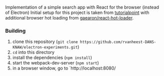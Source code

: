Implementation of a simple search app with React for the browser (instead of Electron)
Initial setup for this project is taken from [tutorialpoint] with additional browser hot loading from [gaearon/react-hot-loader].

[tutorialpoint]: https://www.tutorialspoint.com/reactjs/reactjs_environment_setup.htm
[gaearon/react-hot-loader]: https://github.com/gaearon/react-hot-loader

### Building
1. clone this repository (`git clone https://github.com/rvanheest-DANS-KNAW/electron-experiments.git`)
2. `cd` into this directory
3. install the dependencies (`npm install`)
4. start the webpack-dev-server (`npm start`)
5. in a browser window, go to `http://localhost:8080/

